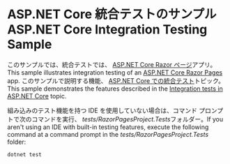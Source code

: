 # <a name="aspnet-core-integration-testing-sample"></a><span data-ttu-id="c6884-101">ASP.NET Core 統合テストのサンプル</span><span class="sxs-lookup"><span data-stu-id="c6884-101">ASP.NET Core Integration Testing Sample</span></span>

<span data-ttu-id="c6884-102">このサンプルでは、統合テストでは、 [ASP.NET Core Razor ページ](https://docs.microsoft.com/aspnet/core/mvc/razor-pages)アプリ。</span><span class="sxs-lookup"><span data-stu-id="c6884-102">This sample illustrates integration testing of an [ASP.NET Core Razor Pages](https://docs.microsoft.com/aspnet/core/mvc/razor-pages) app.</span></span> <span data-ttu-id="c6884-103">このサンプルで説明する機能、 [ASP.NET Core での統合テスト](https://docs.microsoft.com/aspnet/core/test/integration-tests)トピック。</span><span class="sxs-lookup"><span data-stu-id="c6884-103">This sample demonstrates the features described in the [Integration tests in ASP.NET Core](https://docs.microsoft.com/aspnet/core/test/integration-tests) topic.</span></span>

<span data-ttu-id="c6884-104">組み込みのテスト機能を持つ IDE を使用していない場合は、コマンド プロンプトで次のコマンドを実行、 *tests/RazorPagesProject.Tests*フォルダー。</span><span class="sxs-lookup"><span data-stu-id="c6884-104">If you aren't using an IDE with built-in testing features, execute the following command at a command prompt in the *tests/RazorPagesProject.Tests* folder:</span></span>

```console
dotnet test
```
